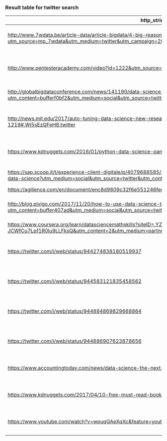 ### Result table for twitter search

|                                                                                                       http_string                                                                                                       |         http_host         |retweet_count|count_score|   http_string_short   |                         http_title                         |
|-------------------------------------------------------------------------------------------------------------------------------------------------------------------------------------------------------------------------|---------------------------|------------:|----------:|-----------------------|------------------------------------------------------------|
|http://www.7wdata.be/article-data/article-bigdata/4-big-reasons-why-healthcare-needs-data-science/?utm_source=mp_7wdata&utm_medium=twitter&utm_campaign=20-7wBlog                                                        |www.7wdata.be              |            8|         10|https://t.co/GkZGVtZZ62|4 big reasons why healthcare needs data science - 7wData    |
|http://www.pentesteracademy.com/video?id=1222&utm_source=HT&utm_campaign=DSM&utm_medium=twitter                                                                                                                          |www.pentesteracademy.com   |            3|          4|https://t.co/qrRJM7aXBm|Course Introduction - Data Science and Machine Learning for |
|http://globalbigdataconference.com/news/141190/data-science-skills-gap-may-be-narrowing.html?utm_content=bufferf0bf2&utm_medium=social&utm_source=twitter.com&utm_campaign=buffer                                        |globalbigdataconference.com|           52|         56|https://t.co/RLLzqx5aaW|Data Science Skills Gap May Be Narrowing                    |
|http://news.mit.edu/2017/auto-tuning-data-science-new-research-streamlines-machine-learning-1219#.Wj5sEzQFeH8.twitter                                                                                                    |news.mit.edu               |            2|          3|https://t.co/XfSAV2rydl|Auto-tuning data science: New research streamlines machine l|
|https://www.kdnuggets.com/2016/01/python-data-science-pandas-spark-dataframe-differences.html                                                                                                                            |www.kdnuggets.com          |           10|         11|https://t.co/pjtJKp13Ou|Python Data Science with Pandas vs Spark DataFrame: Key Di  |
|https://sap.scoop.it/t/experience-client-digitale/p/4079688585/2017/06/01/machine-learning-hands-on-python-r-in-data-science?utm_medium=social&utm_source=twitter&utm_content=oy03XdoZ-lXQnMdo-j_hfaoZ_TckhPudesv_aZRIEPQ|sap.scoop.it               |            2|          4|https://t.co/cUWxMkmwj7|Machine Learning: Hands-On Python & R In Da...              |
|https://agilience.com/en/document/enc8d9809c32f6e551246fec1e50ea2531a9cf5907                                                                                                                                             |agilience.com              |            1|          2|https://t.co/WZRHAHPBHq|Agilience                                                   |
|http://blog.pivigo.com/2017/11/20/how-to-use-data-science-to-improve-social-housing/?utm_content=buffer407ad&utm_medium=social&utm_source=twitter.com&utm_campaign=buffer                                                |blog.pivigo.com            |            2|          4|https://t.co/rkXSiPY1iF|How to Use Data Science to Improve Social Housing – Welcome |
|https://www.coursera.org/learn/datasciencemathskills?siteID=.YZD2vKyNUY-JCWfCu7Lpf1R0lu9LLFksQ&utm_content=2&utm_medium=partners&utm_source=linkshare&utm_campaign=*YZD2vKyNUY                                           |www.coursera.org           |            2|          5|https://t.co/hXuTC63g8A|Data Science Math Skills - Coursera                         |
|https://twitter.com/i/web/status/944274838180519937                                                                                                                                                                      |twitter.com                |           47|         48|https://t.co/AwCk6XyHvR|Jim Harris auf Twitter: "REVOLUTIONARY! PLUMMETING PRICE: Ha|
|https://twitter.com/i/web/status/944583121835458562                                                                                                                                                                      |twitter.com                |           26|         27|https://t.co/IjQSLuCViN|National Wildlife auf Twitter: "Join thousands of volunteers|
|https://twitter.com/i/web/status/944884869829668864                                                                                                                                                                      |twitter.com                |            2|          3|https://t.co/zieNJB2Zej|Franco Ronconi auf Twitter: "Auto-tuning #DataScience : New |
|https://twitter.com/i/web/status/944886907623878656                                                                                                                                                                      |twitter.com                |            0|          2|https://t.co/2WwB74dpg4|John Letteboer auf Twitter: "Checking out "Response Modeling|
|https://www.accountingtoday.com/news/data-science-the-next-evolution-for-accountants                                                                                                                                     |www.accountingtoday.com    |            8|          9|https://t.co/sV4rZ9rtAE|Data science: The next evolution for accountants?  - Account|
|https://www.kdnuggets.com/2017/04/10-free-must-read-books-machine-learning-data-science.html                                                                                                                             |www.kdnuggets.com          |          168|        171|https://t.co/ELslDxUvw4|10 Free Must-Read Books for Machine Learning and Data Scie  |
|https://www.youtube.com/watch?v=wpuqGAeXqXc&feature=youtu.be                                                                                                                                                             |www.youtube.com            |         4807|       4848|https://t.co/RHLyV0Yfkn|Visualization for Data Science  CS 5630 6630   Fall 2017  Le|
